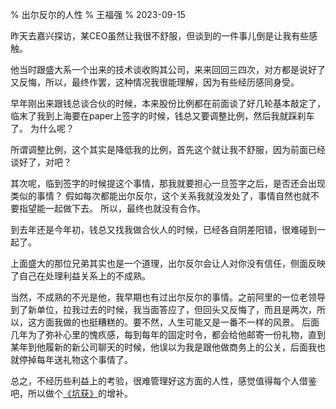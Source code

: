 % 出尔反尔的人性
% 王福强
% 2023-09-15

昨天去嘉兴探访，某CEO虽然让我很不舒服，但谈到的一件事儿倒是让我有些感触。

他当时跟盛大系一个出来的技术谈收购其公司，来来回回三四次，对方都是说好了又反悔，所以，最终作罢，这种情况我很能理解，因为有些经历感同身受。

早年刚出来跟钱总谈合伙的时候，本来股份比例都在前面谈了好几轮基本敲定了，临末了我到上海要在paper上签字的时候，钱总又要调整比例，然后我就踩刹车了。 为什么呢？

所谓调整比例，这个其实是降低我的比例，首先这个就让我不舒服，因为前面已经谈好了，对吧？ 

其次呢，临到签字的时候提这个事情，那我就要担心一旦签字之后，是否还会出现类似的事情？ 假如每次都能出尔反尔，这个关系我就没发处了，事情自然也就不要指望能一起做下去。 所以，最终也就没有合作。

到去年还是今年初，钱总又找我做合伙人的时候，已经各自阴差阳错，很难碰到一起了。

上面盛大的那位兄弟其实也是一个道理，出尔反尔会让人对你没有信任，侧面反映了自己在处理利益关系上的不成熟。

当然，不成熟的不光是他，我早期也有过出尔反尔的事情。之前阿里的一位老领导到了新单位，拉我过去的时候，我当面答应了，但回头又反悔了，而且是两次，所以，这方面我做的也挺糟糕的。要不然，人生可能又是一番不一样的风景。 后面几年为了弥补心里的愧疚感，每到每年的固定时令，都会给他邮寄一份礼物，直到某年到他履新的新公司聊天的时候，他误以为我是跟他做商务上的公关，后面我也就停掉每年送礼物这个事情了。

总之，不经历些利益上的考验，很难管理好这方面的人性，感觉值得每个人借鉴吧，所以做个[《坑获》](https://store.afoo.me/l/kenghuo)的增补。






